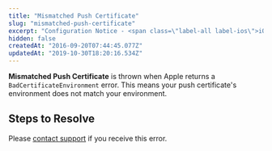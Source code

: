 ```yaml
---
title: "Mismatched Push Certificate"
slug: "mismatched-push-certificate"
excerpt: "Configuration Notice - <span class=\"label-all label-ios\">iOS</span>\n<div class=\"tag-all tag-troubleshooting\">Troubleshooting</div> <div class=\"tag-all tag-developers\">For Developers</div>"
hidden: false
createdAt: "2016-09-20T07:44:45.077Z"
updatedAt: "2019-10-30T18:20:16.534Z"
---
```

**Mismatched Push Certificate** is thrown when Apple returns a `BadCertificateEnvironment` error. This means your push certificate's environment does not match your environment.

## Steps to Resolve
Please <a href="" class="contact-support">contact support</a> if you receive this error.